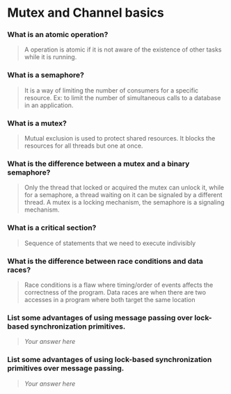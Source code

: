 # Mutex and Channel basics

### What is an atomic operation?
> A operation is atomic if it is not aware of the existence of other tasks while it is running.

### What is a semaphore?
> It is a way of limiting the number of consumers for a specific resource. Ex: to limit the number of simultaneous calls to a database in an application.

### What is a mutex?
> Mutual exclusion is used to protect shared resources. It blocks the resources for all threads but one at once.

### What is the difference between a mutex and a binary semaphore?
> Only the thread that locked or acquired the mutex can unlock it, while for a semaphore, a thread waiting on it can be signaled by a different thread. A mutex is a locking mechanism, the semaphore is a signaling mechanism.

### What is a critical section?
> Sequence of statements that we need to execute indivisibly

### What is the difference between race conditions and data races?
 > Race conditions is a flaw where timing/order of events affects the correctness of the program. Data races are when there are two accesses in a program where both target the same location

### List some advantages of using message passing over lock-based synchronization primitives.
> *Your answer here*

### List some advantages of using lock-based synchronization primitives over message passing.
> *Your answer here*
